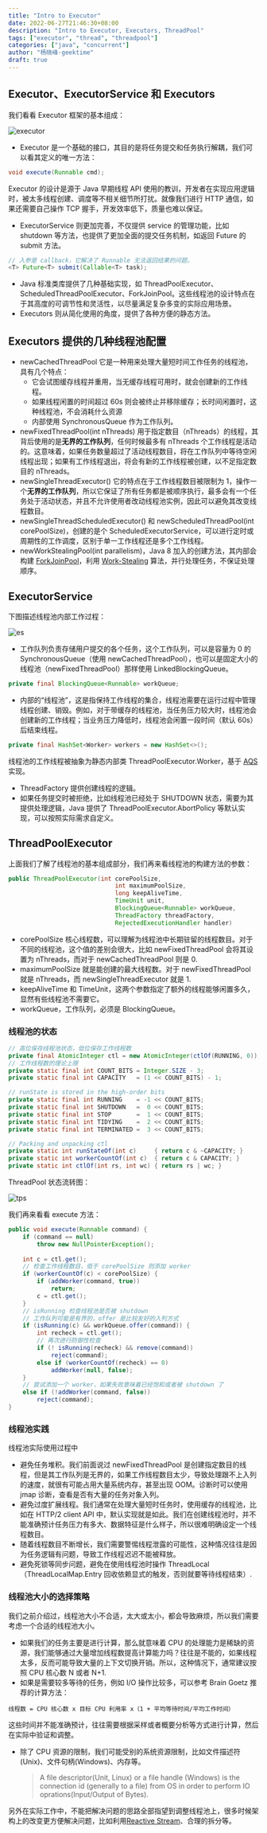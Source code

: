 ```yaml
---
title: "Intro to Executor"
date: 2022-06-27T21:46:30+08:00
description: "Intro to Executor, Executors, ThreadPool"
tags: ["executor", "thread", "threadpool"]
categories: ["java", "concurrent"]
author: "杨晓峰·geektime"
draft: true
---
```


## Executor、ExecutorService 和 Executors

我们看看 Executor 框架的基本组成：

![executor](/img/executor.webp)

+ Executor 是一个基础的接口，其目的是将任务提交和任务执行解耦，我们可以看其定义的唯一方法：

``` java
void execute(Runnable cmd);
```

Executor 的设计是源于 Java 早期线程 API 使用的教训，开发者在实现应用逻辑时，被太多线程创建、调度等不相关细节所打扰。就像我们进行 HTTP 通信，如果还需要自己操作 TCP 握手，开发效率低下，质量也难以保证。

+ ExecutorService 则更加完善，不仅提供 service 的管理功能，比如 shutdown 等方法，也提供了更加全面的提交任务机制，如返回 Future 的 submit 方法。

``` java
// 入参是 callback，它解决了 Runnable 无法返回结果的问题。
<T> Future<T> submit(Callable<T> task);
```

+ Java 标准类库提供了几种基础实现，如 ThreadPoolExecutor、ScheduledThreadPoolExecutor、ForkJoinPool。这些线程池的设计特点在于其高度的可调节性和灵活性，以尽量满足复杂多变的实际应用场景。
+ Executors 则从简化使用的角度，提供了各种方便的静态方法。

## Executors 提供的几种线程池配置

+ newCachedThreadPool 它是一种用来处理大量短时间工作任务的线程池，具有几个特点：
  + 它会试图缓存线程并重用，当无缓存线程可用时，就会创建新的工作线程。
  + 如果线程闲置的时间超过 60s 则会被终止并移除缓存；长时间闲置时，这种线程池，不会消耗什么资源
  + 内部使用 SynchronousQueue 作为工作队列。
+ newFixedThreadPool(int nThreads) 用于指定数目（nThreads）的线程，其背后使用的是**无界的工作队列**，任何时候最多有 nThreads 个工作线程是活动的。这意味着，如果任务数量超过了活动线程数目，将在工作队列中等待空闲线程出现；如果有工作线程退出，将会有新的工作线程被创建，以不足指定数目的 nThreads。
+ newSingleThreadExecutor() 它的特点在于工作线程数目被限制为 1，操作一个**无界的工作队列**，所以它保证了所有任务都是被顺序执行，最多会有一个任务处于活动状态，并且不允许使用者改动线程池实例，因此可以避免其改变线程数目。
+ newSingleThreadScheduledExecutor() 和 newScheduledThreadPool(int corePoolSize)，创建的是个 ScheduledExecutorService，可以进行定时或周期性的工作调度，区别于单一工作线程还是多个工作线程。
+ newWorkStealingPool(int parallelism)，Java 8 加入的创建方法，其内部会构建 [ForkJoinPool][fjp]，利用 [Work-Stealing][ws] 算法，并行处理任务，不保证处理顺序。

## ExecutorService

下图描述线程池内部工作过程：

![es](/img/executorservice.webp)

+ 工作队列负责存储用户提交的各个任务，这个工作队列，可以是容量为 0 的 SynchronousQueue（使用 newCachedThreadPool），也可以是固定大小的线程池（newFixedThreadPool）那样使用 LinkedBlockingQueue。

``` java
private final BlockingQueue<Runnable> workQueue;
```

+ 内部的“线程池”，这是指保持工作线程的集合，线程池需要在运行过程中管理线程创建、销毁。例如，对于带缓存的线程池，当任务压力较大时，线程池会创建新的工作线程；当业务压力降低时，线程池会闲置一段时间（默认 60s）后结束线程。

``` java
private final HashSet<Worker> workers = new HashSet<>();
```

线程池的工作线程被抽象为静态内部类 ThreadPoolExecutor.Worker，基于 [AQS][aqs] 实现。

+ ThreadFactory 提供创建线程的逻辑。
+ 如果任务提交时被拒绝，比如线程池已经处于 SHUTDOWN 状态，需要为其提供处理逻辑，Java 提供了 ThreadPoolExecutor.AbortPolicy 等默认实现，可以按照实际需求自定义。

## ThreadPoolExecutor

上面我们了解了线程池的基本组成部分，我们再来看线程池的构建方法的参数：

``` java
public ThreadPoolExecutor(int corePoolSize,
                              int maximumPoolSize,
                              long keepAliveTime,
                              TimeUnit unit,
                              BlockingQueue<Runnable> workQueue,
                              ThreadFactory threadFactory,
                              RejectedExecutionHandler handler)
```

+ corePoolSize 核心线程数，可以理解为线程池中长期驻留的线程数目。对于不同的线程池，这个值的差别会很大，比如 newFixedThreadPool 会将其设置为 nThreads，而对于 newCachedThreadPool 则是 0.
+ maximumPoolSize 就是能创建的最大线程数。对于 newFixedThreadPool 就是 nThreads，而 newSingleThreadExecutor 就是 1.
+ keepAliveTime 和 TimeUnit，这两个参数指定了额外的线程能够闲置多久，显然有些线程池不需要它。
+ workQueue，工作队列，必须是 BlockingQueue。

### 线程池的状态

``` java
// 高位保存线程池状态，低位保存工作线程数
private final AtomicInteger ctl = new AtomicInteger(ctlOf(RUNNING, 0));
// 工作线程数的理论上限
private static final int COUNT_BITS = Integer.SIZE - 3;
private static final int CAPACITY   = (1 << COUNT_BITS) - 1;

// runState is stored in the high-order bits
private static final int RUNNING    = -1 << COUNT_BITS;
private static final int SHUTDOWN   =  0 << COUNT_BITS;
private static final int STOP       =  1 << COUNT_BITS;
private static final int TIDYING    =  2 << COUNT_BITS;
private static final int TERMINATED =  3 << COUNT_BITS;

// Packing and unpacking ctl
private static int runStateOf(int c)     { return c & ~CAPACITY; }
private static int workerCountOf(int c)  { return c & CAPACITY; }
private static int ctlOf(int rs, int wc) { return rs | wc; }
```

ThreadPool 状态流转图：

![tps](/img/threadpoolstate.webp)

我们再来看看 execute 方法：

``` java
public void execute(Runnable command) {
    if (command == null)
        throw new NullPointerException();
    
    int c = ctl.get();
    // 检查工作线程数目，低于 corePoolSize 则添加 worker
    if (workerCountOf(c) < corePoolSize) {
        if (addWorker(command, true))
            return;
        c = ctl.get();
    }
    // isRunning 检查线程池是否被 shutdown
    // 工作队列可能是有界的，offer 是比较友好的入列方式
    if (isRunning(c) && workQueue.offer(command)) {
        int recheck = ctl.get();
        // 再次进行防御性检查
        if (! isRunning(recheck) && remove(command))
            reject(command);
        else if (workerCountOf(recheck) == 0)
            addWorker(null, false);
    }
    // 尝试添加一个 worker，如果失败意味着已经饱和或者被 shutdown 了
    else if (!addWorker(command, false))
        reject(command);
}
```

### 线程池实践

线程池实际使用过程中

+ 避免任务堆积。我们前面说过 newFixedThreadPool 是创建指定数目的线程，但是其工作队列是无界的，如果工作线程数目太少，导致处理跟不上入列的速度，就很有可能占用大量系统内存，甚至出现 OOM。诊断时可以使用 jmap 诊断，查看是否有大量的任务对象入列。
+ 避免过度扩展线程。我们通常在处理大量短时任务时，使用缓存的线程池，比如在 HTTP/2 client API 中，默认实现就是如此。我们在创建线程池时，并不能准确预计任务压力有多大、数据特征是什么样子，所以很难明确设定一个线程数目。
+ 随着线程数目不断增长，我们需要警惕线程泄露的可能性，这种情况往往是因为任务逻辑有问题，导致工作线程迟迟不能被释放。
+ 避免死锁等同步问题，避免在使用线程池时操作 ThreadLocal（ThreadLocalMap.Entry 回收依赖显式的触发，否则就要等待线程结束）.

### 线程池大小的选择策略

我们之前介绍过，线程池大小不合适，太大或太小，都会导致麻烦，所以我们需要考虑一个合适的线程池大小。

+ 如果我们的任务主要是进行计算，那么就意味着 CPU 的处理能力是稀缺的资源，我们能够通过大量增加线程数提高计算能力吗？往往是不能的，如果线程太多，反而可能导致大量的上下文切换开销。所以，这种情况下，通常建议按照 CPU 核心数 N 或者 N+1.
+ 如果是需要较多等待的任务，例如 I/O 操作比较多，可以参考 Brain Goetz 推荐的计算方法：

``` log
线程数 = CPU 核心数 x 目标 CPU 利用率 x（1 + 平均等待时间/平均工作时间）
```

这些时间并不能准确预计，往往需要根据采样或者概要分析等方式进行计算，然后在实际中验证和调整。

+ 除了 CPU 资源的限制，我们可能受别的系统资源限制，比如文件描述符(Unix)、文件句柄(Windows)、内存等。
  > A file descriptor(Unit, Linux) or a file handle (Windows) is the connection id (generally to a file) from OS in order to perform IO oprations(Input/Output of Bytes).

另外在实际工作中，不能把解决问题的思路全部指望到调整线程池上，很多时候架构上的改变更方便解决问题，比如利用[Reactive Stream][rs]、合理的拆分等。

[fjp]:https://docs.oracle.com/javase/9/docs/api/java/util/concurrent/ForkJoinPool.html
[ws]:https://en.wikipedia.org/wiki/Work_stealing
[aqs]:https://docs.oracle.com/javase/9/docs/api/java/util/concurrent/locks/AbstractQueuedSynchronizer.html
[rs]:http://www.reactive-streams.org/
